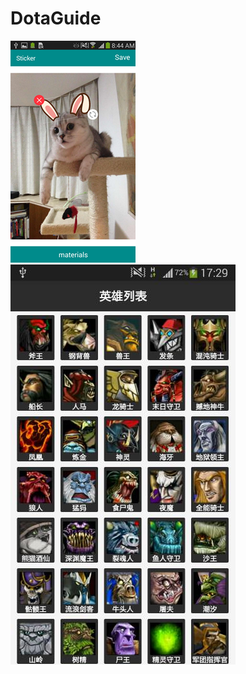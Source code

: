 # DotaGuide

![img](https://github.com/ckj375/img-folder/blob/master/android-stickerview/stickerview.png)   
![img](https://github.com/ckj375/img-folder/blob/master/dotaguide/dotaguide1.jpg)
